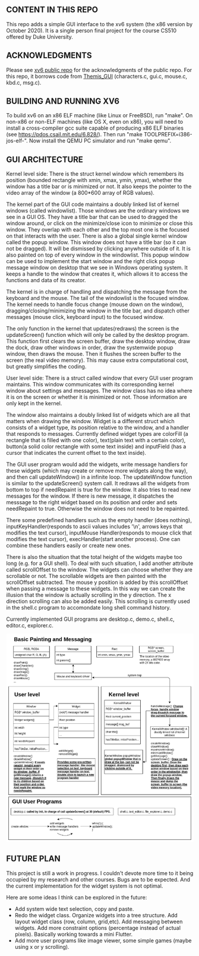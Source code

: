 ## CONTENT IN THIS REPO

This repo adds a simple GUI interface to the xv6 system (the x86 version 
by October 2020). It is a single person final project for the course CS510
offered by Duke University.

## ACKNOWLEDGMENTS

Please see [xv6 public repo](https://github.com/mit-pdos/xv6-public) for the 
acknowledgments of the public repo. For this repo, it borrows code from 
[Themis_GUI](https://github.com/YueDayu/Themis_GUI) (characters.c, gui.c, mouse.c, kbd.c, msg.c). 

## BUILDING AND RUNNING XV6

To build xv6 on an x86 ELF machine (like Linux or FreeBSD), run
"make". On non-x86 or non-ELF machines (like OS X, even on x86), you
will need to install a cross-compiler gcc suite capable of producing
x86 ELF binaries (see https://pdos.csail.mit.edu/6.828/).
Then run "make TOOLPREFIX=i386-jos-elf-". Now install the QEMU PC
simulator and run "make qemu".

## GUI ARCHITECTURE

Kernel level side:
There is the struct kernel window which remembers its position (bounded rectangle with xmin, xmax, ymin, ymax), whether the window has a title bar or is minimized or not. It also keeps the pointer to the video array of the window (a 800\*600 array of RGB values).

The kernel part of the GUI code maintains a doubly linked list of kernel windows (called windowlist). Those windows are the ordinary windows we see in a GUI OS. They have a title bar that can be used to dragged the window around, or click on the minimize/close icon to minimize or close this window. They overlap with each other and the top most one is the focused on that interacts with the user. There is also a global single kernel window called the popup window. This window does not have a title bar (so it can not be dragged). It will be dismissed by clicking anywhere outside of it. It is also painted on top of every window in the windowlist. This popup window can be used to implement the start window and the right click popup message window on desktop that we see in Windows operating system. It keeps a handle to the window that creates it, which allows it to access the functions and data of its creator. 

The kernel is in charge of handling and dispatching the message from the keyboard and the mouse. The tail of the windowlist is the focused window. The kernel needs to handle focus change (mouse down on the window), dragging/closing/minimizing the window in the title bar, and dispatch other messages (mouse click, keyboard input) to the focused window. 

The only function in the kernel that updates(redraws) the screen is the updateScreen() function which will only be called by the desktop program. This function first clears the screen buffer, draw the desktop window, draw the dock, draw other windows in order, draw the systemwide popup window, then draws the mouse. Then it flushes the screen buffer to the screen (the real video memory). This may cause extra computational cost, but greatly simplifies the coding. 

User level side:
There is a struct called window that every GUI user program maintains. This window communicates with its corresponding kernel window about settings and messages. The window class has no idea where it is on the screen or whether it is minimized or not. Those information are only kept in the kernel. 

The window also maintains a doubly linked list of widgets which are all that matters when drawing the window. Widget is a different struct which consists of a widget type, its position relative to the window, and a handler that responds to messages. Currently defined widget types are colorFill (a rectangle that is filled with one color), text(plain text with a certain color), button(a solid color rectangle with some text inside) and inputField (has a cursor that indicates the current offset to the text inside). 

The GUI user program would add the widgets, write message handlers for these widgets (which may create or remove more widgets along the way), and then call updateWindow() in a infinite loop. The updateWindow function is similar to the updateScreen() system call. It redraws all the widgets from bottom to top if needRepaint is true for the window. It also tries to read new messages for the window. If there is new message, it dispatches the messsage to the right widget based on its position and order and sets needRepaint to true. Otherwise the window does not need to be repainted. 

There some predefined handlers such as the empty handler (does nothing), inputKeyHandler(responds to ascii values includes '\n', arrows keys that modifies the text cursor), inputMouse Handler(responds to mouse click that modifies the text cursor), execHandler(start another process). One can combine these handlers easily or create new ones. 

There is also the situation that the total height of the widgets maybe too long (e.g. for a GUI shell). To deal with such situation, I add another attribute called scrollOffset to the window. The widgets can choose whether they are scrollable or not. The scrollable widgets are then painted with the scrollOffset subtracted. The mouse y position is added by this scrollOffset when passing a message to these widgets. In this way we can create the illusion that the window is actually scrolling in the y direction. The x direction scrolling can also be added easily. This scrolling is currently used in the shell.c program to accomondate long shell command history. 

Currently implemented GUI programs are desktop.c, demo.c, shell.c, editor.c, explorer.c. 

![Image of GUI arch](/xv6_gui_architecture.png)

## FUTURE PLAN

This project is still a work in progress. I couldn't devote more time to it being occupied by my research and other courses. Bugs are to be expected. And the current implementation for the widget system is not optimal. 

Here are some ideas I think can be explored in the future:
- Add system wide text selection, copy and paste.
- Redo the widget class. Organize widgets into a tree structure. Add layout widget class (row, column, grid,etc). Add messaging between widgets. Add more constraint options (percentage instead of actual pixels). Basically working towards a mini Flutter.
- Add more user programs like image viewer, some simple games (maybe using x or y scrolling). 


